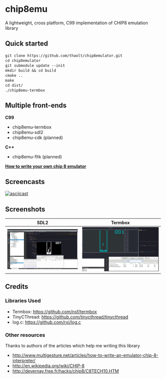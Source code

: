 # chip8emu

A lightweight, cross platform, C99 implementation of CHIP8 emulation library

## Quick started

```
git clone https://github.com/thaolt/chip8emulator.git
cd chip8emulator
git submodule update --init
mkdir build && cd build
cmake ..
make
cd dist/
./chip8emu-termbox
```

## Multiple front-ends

**C99**

* chip8emu-termbox
* chip8emu-sdl2
* chip8emu-cdk (planned)

**C++**

* chip8emu-fltk (planned)

[**How to write your own chip 8 emulator**](libchip8emu#how-to-write-your-own-frontend)


## Screencasts

[![asciicast](https://asciinema.org/a/241423.svg)](https://asciinema.org/a/241423)

## Screenshots


SDL2 | Termbox
--- | --- 
![sdl_basic_frontend](docs/img/sdl_basic_front_end.png) | ![termbox_frontend](docs/img/termbox_frontend.png)

## Credits

### Libraries Used

* Termbox: https://github.com/nsf/termbox
* TinyCThread: https://github.com/tinycthread/tinycthread
* log.c: https://github.com/rxi/log.c

### Other resources

Thanks to authors of the articles which help me writing this library

* http://www.multigesture.net/articles/how-to-write-an-emulator-chip-8-interpreter/
* http://en.wikipedia.org/wiki/CHIP-8
* http://devernay.free.fr/hacks/chip8/C8TECH10.HTM

